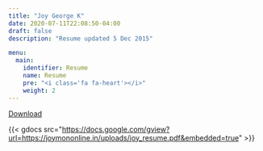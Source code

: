```yaml
---
title: "Joy George K"
date: 2020-07-11T22:08:50-04:00
draft: false
description: "Resume updated 5 Dec 2015"

menu:
  main:
    identifier: Resume
    name: Resume
    pre: "<i class='fa fa-heart'></i>"
    weight: 2
---
```



[Download](https://joymononline.in/uploads/joy_resume.pdf)

        
{{< gdocs src="https://docs.google.com/gview?url=https://joymononline.in/uploads/joy_resume.pdf&embedded=true" >}}